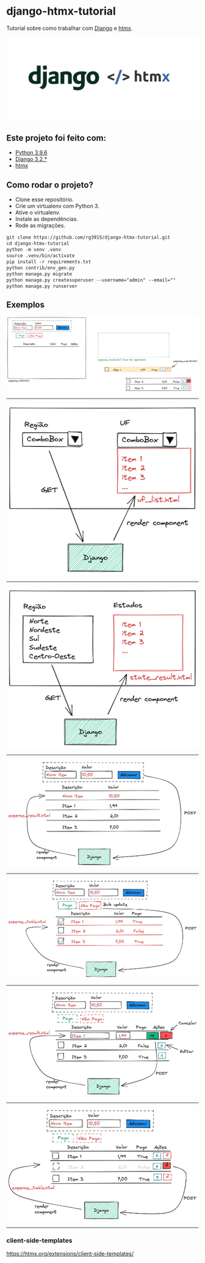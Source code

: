 # django-htmx-tutorial

Tutorial sobre como trabalhar com [Django](https://www.djangoproject.com/) e [htmx](https://htmx.org/).

![htmx.png](img/htmx.png)

## Este projeto foi feito com:

* [Python 3.9.6](https://www.python.org/)
* [Django 3.2.*](https://www.djangoproject.com/)
* [htmx](https://htmx.org/)

## Como rodar o projeto?

* Clone esse repositório.
* Crie um virtualenv com Python 3.
* Ative o virtualenv.
* Instale as dependências.
* Rode as migrações.

```
git clone https://github.com/rg3915/django-htmx-tutorial.git
cd django-htmx-tutorial
python -m venv .venv
source .venv/bin/activate
pip install -r requirements.txt
python contrib/env_gen.py
python manage.py migrate
python manage.py createsuperuser --username="admin" --email=""
python manage.py runserver
```

## Exemplos

![expense_base.png](img/expense_base.png)

---


![a01_combobox.png](img/a01_combobox.png)

---


![a02_tabela.png](img/a02_tabela.png)

---


![01_expense_add.png](img/01_expense_add.png)

---


![02_expense_bulk_update.png](img/02_expense_bulk_update.png)

---


![03_expense_update.png](img/03_expense_update.png)

---


![04_expense_delete.png](img/04_expense_delete.png)

---


### client-side-templates

https://htmx.org/extensions/client-side-templates/

